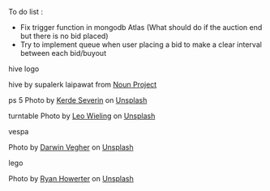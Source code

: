 To do list :
- Fix trigger function in mongodb Atlas (What should do if the auction end but there is no bid placed)
- Try to implement queue when user placing a bid to make a clear interval between each bid/buyout





hive logo

hive by supalerk laipawat from <a href="https://thenounproject.com/browse/icons/term/hive/" target="_blank" title="hive Icons">Noun Project</a>

ps 5
Photo by <a href="https://unsplash.com/@kseverin?utm_source=unsplash&utm_medium=referral&utm_content=creditCopyText">Kerde Severin</a> on <a href="https://unsplash.com/photos/NVD_32BBZFE?utm_source=unsplash&utm_medium=referral&utm_content=creditCopyText">Unsplash</a>
  

turntable
Photo by <a href="https://unsplash.com/@leowieling?utm_source=unsplash&utm_medium=referral&utm_content=creditCopyText">Leo Wieling</a> on <a href="https://unsplash.com/photos/Yoz5Zxx-M60?utm_source=unsplash&utm_medium=referral&utm_content=creditCopyText">Unsplash</a>


vespa

Photo by <a href="https://unsplash.com/it/@darwiiiin?utm_source=unsplash&utm_medium=referral&utm_content=creditCopyText">Darwin Vegher</a> on <a href="https://unsplash.com/photos/SkU_Vpha1oU?utm_source=unsplash&utm_medium=referral&utm_content=creditCopyText">Unsplash</a>
  

lego 

Photo by <a href="https://unsplash.com/@rhowerter?utm_source=unsplash&utm_medium=referral&utm_content=creditCopyText">Ryan Howerter</a> on <a href="https://unsplash.com/photos/JXIFjYVbAS8?utm_source=unsplash&utm_medium=referral&utm_content=creditCopyText">Unsplash</a>
  
